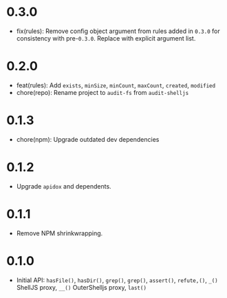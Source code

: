 # 0.3.0

- fix(rules): Remove config object argument from rules added in `0.3.0` for consistency with pre-`0.3.0`. Replace with explicit argument list.

# 0.2.0

- feat(rules): Add `exists`, `minSize`, `minCount`, `maxCount`, `created`, `modified`
- chore(repo): Rename project to `audit-fs` from `audit-shelljs`

# 0.1.3

- chore(npm): Upgrade outdated dev dependencies

# 0.1.2

- Upgrade `apidox` and dependents.

# 0.1.1

- Remove NPM shrinkwrapping.

# 0.1.0

- Initial API: `hasFile()`, `hasDir()`, `grep()`, `grep()`, `assert()`, `refute,()`, `_()` ShellJS proxy, `__()` OuterShelljs proxy, `last()`
